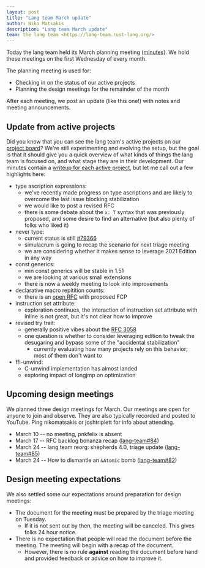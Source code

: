 ```yaml
---
layout: post
title: "Lang team March update"
author: Niko Matsakis
description: "Lang team March update"
team: the lang team <https://lang-team.rust-lang.org/>
---
```


Today the lang team held its March planning meeting ([minutes]). We hold these meetings on the first Wednesday of every month. 

The planning meeting is used for:

* Checking in on the status of our active projects
* Planning the design meetings for the remainder of the month

After each meeting, we post an update (like this one!) with notes and meeting announcements. 

[minutes]: https://github.com/rust-lang/lang-team/blob/master/design-meeting-minutes/2021-03-03-Planning-Meeting.md

## Update from active projects

Did you know that you can see the lang team's active projects on our [project board](https://github.com/rust-lang/lang-team/projects/2)? We're still experimenting and evolving the setup, but the goal is that it should give you a quick overview of what kinds of things the lang team is focused on, and what stage they are in their development. Our minutes contain a [writeup for each active project](https://github.com/rust-lang/lang-team/blob/master/design-meeting-minutes/2021-02-03-Planning-Meeting.md#project-updates-and-discussion), but let me call out a few highlights here:

* type ascription expressions:
    * we've recently made progress on type ascriptions and are likely to overcome the last issue blocking stabilization
    * we would like to post a revised RFC
    * there is some debate about the `x: T` syntax that was previously proposed, and some desire to find an alternative (but also plenty of folks who liked it)
* never type:
    * current status is still [#79366](https://github.com/rust-lang/rust/pull/79366)
    * simulacrum is going to recap the scenario for next triage meeting
    * we are considering whether it makes sense to leverage 2021 Edition in any way
* const generics:
    * min const generics will be stable in 1.51 
    * we are looking at various small extensions
    * there is now a weekly meeting to look into improvements
* declarative macro repitition counts:
    * there is an [open RFC](https://github.com/rust-lang/rfcs/pull/3086) with proposed FCP
* instruction set attribute:
    * exploration continues, the interaction of instruction set attribute with inline is not great, but it's not clear how to improve
* revised try trait:
    * generally positive vibes about the [RFC 3058](https://github.com/rust-lang/rfcs/pull/3058/)
    * one question is whether to consider leveraging edition to tweak the desugaring and bypass some of the "accidental stabilization"
        * currently evaluating how many projects rely on this behavior; most of them don't want to
* ffi-unwind:
    * C-unwind implementation has almost landed
    * exploring impact of longjmp on optimization

## Upcoming design meetings

We planned three design meetings for March. Our meetings are open for anyone to join and observe. They are also typically recorded and posted to YouTube. Ping nikomatsakis or joshtriplett for info about attending.

* March 10 -- no meeting, pnkfelix is absent
* March 17 -- RFC backlog bonanza recap ([lang-team#84](https://github.com/rust-lang/lang-team/issues/84))
* March 24 -- lang team reorg: shepherds 4.0, triage update ([lang-team#85](https://github.com/rust-lang/lang-team/issues/85))
* March 24 -- How to dismantle an `&Atomic` bomb ([lang-team#82](https://github.com/rust-lang/lang-team/issues/82))

## Design meeting expectations

We also settled some our expectations around preparation for design meetings:

* The document for the meeting must be prepared by the triage meeting on Tuesday.
    * If it is not sent out by then, the meeting will be canceled. This gives folks 24 hour notice.
* There is no expectation that people will read the document before the meeting. The meeting will begin with a recap of the document.
    * However, there is no rule **against** reading the document before hand and provided feedback or advice on how to improve it.



